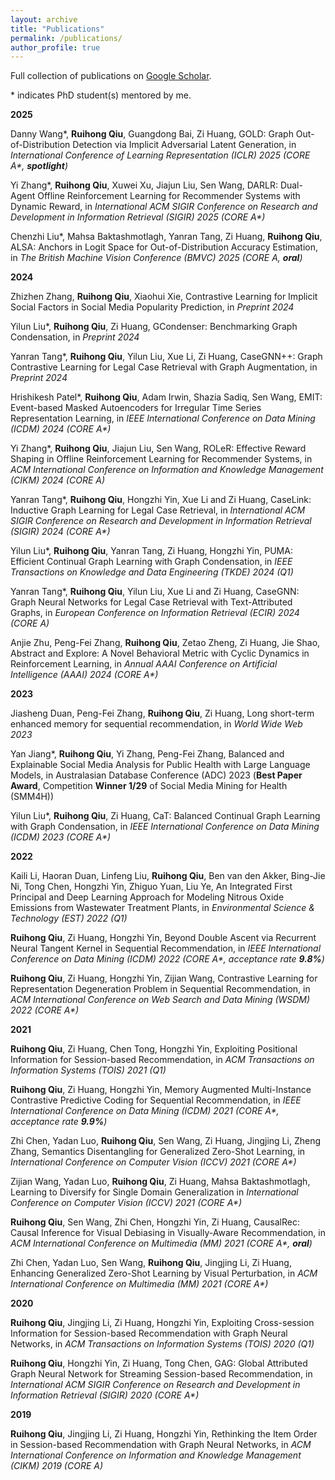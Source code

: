 ```yaml
---
layout: archive
title: "Publications"
permalink: /publications/
author_profile: true
---
```


Full collection of publications on <a href="https://scholar.google.com/citations?user=zbRZyuEAAAAJ" target="_blank">Google Scholar</a>.

\* indicates PhD student(s) mentored by me.

<!-- {% include base_path %}

<h2>Journal</h2>
{% for post in site.publications reversed %}
  {% if post.pubtype == 'journal' %}
      {% include archive-single.html %}
  {% endif %}
{% endfor %}

<h2>Conference</h2>
{% for post in site.publications reversed %}
  {% if post.pubtype == 'conference' %}
      {% include archive-single.html %}
  {% endif %}
{% endfor %} -->

**2025**

Danny Wang\*, **Ruihong Qiu**, Guangdong Bai, Zi Huang, GOLD: Graph Out-of-Distribution Detection via Implicit Adversarial Latent Generation, in *International Conference of Learning Representation (ICLR) 2025 (CORE A\*, **spotlight**)*

Yi Zhang\*, **Ruihong Qiu**, Xuwei Xu, Jiajun Liu, Sen Wang, DARLR: Dual-Agent Offline Reinforcement Learning for Recommender Systems with Dynamic Reward, in *International ACM SIGIR Conference on Research and Development in Information Retrieval (SIGIR) 2025 (CORE A\*)*

Chenzhi Liu\*, Mahsa Baktashmotlagh, Yanran Tang, Zi Huang, **Ruihong Qiu**, ALSA: Anchors in Logit Space for Out-of-Distribution Accuracy Estimation, in *The British Machine Vision Conference (BMVC) 2025 (CORE A, **oral**)*

**2024**

Zhizhen Zhang, **Ruihong Qiu**, Xiaohui Xie, Contrastive Learning for Implicit Social Factors in Social Media Popularity Prediction, in *Preprint 2024*

Yilun Liu\*, **Ruihong Qiu**, Zi Huang, GCondenser: Benchmarking Graph Condensation, in *Preprint 2024*

Yanran Tang\*, **Ruihong Qiu**, Yilun Liu, Xue Li, Zi Huang, CaseGNN++: Graph Contrastive Learning for Legal Case Retrieval with Graph Augmentation, in *Preprint 2024*

Hrishikesh Patel\*, **Ruihong Qiu**, Adam Irwin, Shazia Sadiq, Sen Wang, EMIT: Event-based Masked Autoencoders for Irregular Time Series Representation Learning, in *IEEE International Conference on Data Mining (ICDM) 2024 (CORE A\*)*

Yi Zhang\*, **Ruihong Qiu**, Jiajun Liu, Sen Wang, ROLeR: Effective Reward Shaping in Offline Reinforcement Learning for Recommender Systems, in *ACM International Conference on Information and Knowledge Management (CIKM) 2024 (CORE A)*

Yanran Tang\*, **Ruihong Qiu**, Hongzhi Yin, Xue Li and Zi Huang, CaseLink: Inductive Graph Learning for Legal Case Retrieval, in *International ACM SIGIR Conference on Research and Development in Information Retrieval (SIGIR) 2024 (CORE A\*)*

Yilun Liu\*, **Ruihong Qiu**, Yanran Tang, Zi Huang, Hongzhi Yin, PUMA: Efficient Continual Graph Learning with Graph Condensation, in *IEEE Transactions on Knowledge and Data Engineering (TKDE) 2024 (Q1)*

Yanran Tang\*, **Ruihong Qiu**, Yilun Liu, Xue Li and Zi Huang, CaseGNN: Graph Neural Networks for Legal Case Retrieval with Text-Attributed Graphs, in *European Conference on Information Retrieval (ECIR) 2024 (CORE A)*

Anjie Zhu, Peng-Fei Zhang, **Ruihong Qiu**, Zetao Zheng, Zi Huang, Jie Shao, Abstract and Explore: A Novel Behavioral Metric with Cyclic Dynamics in Reinforcement Learning, in *Annual AAAI Conference on Artificial Intelligence (AAAI) 2024 (CORE A\*)*

**2023**

Jiasheng Duan, Peng-Fei Zhang, **Ruihong Qiu**, Zi Huang, Long short-term enhanced memory for sequential recommendation, in *World Wide Web 2023*

Yan Jiang\*, **Ruihong Qiu**, Yi Zhang, Peng-Fei Zhang, Balanced and Explainable Social Media Analysis for Public Health with Large Language Models, in Australasian Database Conference (ADC) 2023 (**Best Paper Award**, Competition **Winner 1/29** of Social Media Mining for Health (SMM4H))

Yilun Liu\*, **Ruihong Qiu**, Zi Huang, CaT: Balanced Continual Graph Learning with Graph Condensation, in *IEEE International Conference on Data Mining (ICDM) 2023 (CORE A\*)*

**2022**

Kaili Li, Haoran Duan, Linfeng Liu, **Ruihong Qiu**, Ben van den Akker, Bing-Jie Ni, Tong Chen, Hongzhi Yin, Zhiguo Yuan, Liu Ye, An Integrated First Principal and Deep Learning Approach for Modeling Nitrous Oxide Emissions from Wastewater Treatment Plants, in *Environmental Science & Technology (EST) 2022 (Q1)*

**Ruihong Qiu**, Zi Huang, Hongzhi Yin, Beyond Double Ascent via Recurrent Neural Tangent Kernel in Sequential Recommendation, in *IEEE International Conference on Data Mining (ICDM) 2022 (CORE A\*, acceptance rate **9.8%**)*

**Ruihong Qiu**, Zi Huang, Hongzhi Yin, Zijian Wang, Contrastive Learning for Representation Degeneration Problem in Sequential Recommendation, in *ACM International Conference on Web Search and Data Mining (WSDM) 2022 (CORE A\*)*

**2021**

**Ruihong Qiu**, Zi Huang, Chen Tong, Hongzhi Yin, Exploiting Positional Information for Session-based Recommendation, in *ACM Transactions on Information Systems (TOIS) 2021 (Q1)*

**Ruihong Qiu**, Zi Huang, Hongzhi Yin, Memory Augmented Multi-Instance Contrastive Predictive Coding for Sequential Recommendation, in *IEEE International Conference on Data Mining (ICDM) 2021 (CORE A\*, acceptance rate **9.9%**)*

Zhi Chen, Yadan Luo, **Ruihong Qiu**, Sen Wang, Zi Huang, Jingjing Li, Zheng Zhang, Semantics Disentangling for Generalized Zero-Shot Learning, in *International Conference on Computer Vision (ICCV) 2021 (CORE A\*)*

Zijian Wang, Yadan Luo, **Ruihong Qiu**, Zi Huang, Mahsa Baktashmotlagh, Learning to Diversify for Single Domain Generalization
in *International Conference on Computer Vision (ICCV) 2021 (CORE A\*)*

**Ruihong Qiu**, Sen Wang, Zhi Chen, Hongzhi Yin, Zi Huang, CausalRec: Causal Inference for Visual Debiasing in Visually-Aware Recommendation, in *ACM International Conference on Multimedia (MM) 2021 (CORE A\*, **oral**)*

Zhi Chen, Yadan Luo, Sen Wang, **Ruihong Qiu**, Jingjing Li, Zi Huang, Enhancing Generalized Zero-Shot Learning by Visual Perturbation, in *ACM International Conference on Multimedia (MM) 2021 (CORE A\*)*

**2020**

**Ruihong Qiu**, Jingjing Li, Zi Huang, Hongzhi Yin, Exploiting Cross-session Information for Session-based Recommendation with Graph Neural Networks, in *ACM Transactions on Information Systems (TOIS) 2020 (Q1)*

**Ruihong Qiu**, Hongzhi Yin, Zi Huang, Tong Chen, GAG: Global Attributed Graph Neural Network for Streaming Session-based Recommendation, in *International ACM SIGIR Conference on Research and Development in Information Retrieval (SIGIR) 2020 (CORE A\*)*

**2019**

**Ruihong Qiu**, Jingjing Li, Zi Huang, Hongzhi Yin, Rethinking the Item Order in Session-based Recommendation with Graph Neural Networks, in *ACM International Conference on Information and Knowledge Management (CIKM) 2019 (CORE A)*
